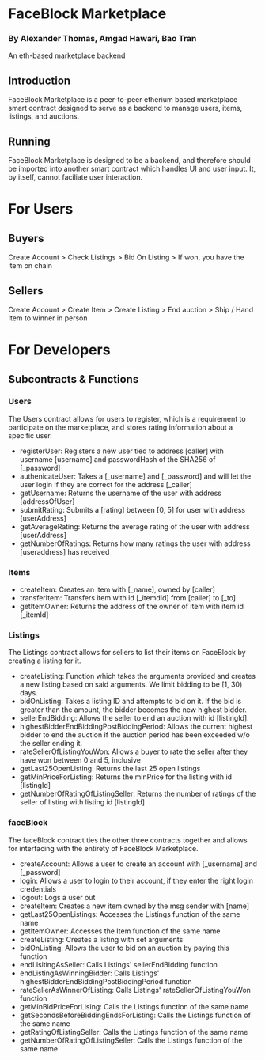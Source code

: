 # FaceBlock Marketplace
### By Alexander Thomas, Amgad Hawari, Bao Tran
An eth-based marketplace backend

## Introduction
FaceBlock Marketplace is a peer-to-peer etherium based marketplace smart contract designed to serve as a backend to manage users, items, listings, and auctions.

## Running
FaceBlock Marketplace is designed to be a backend, and therefore should be imported into another smart contract which handles UI and user input. It, by itself, cannot faciliate user interaction.

# For Users

## Buyers
Create Account > Check Listings > Bid On Listing > If won, you have the item on chain

## Sellers
Create Account > Create Item > Create Listing > End auction > Ship / Hand Item to winner in person

# For Developers

## Subcontracts & Functions

### Users
The Users contract allows for users to register, which is a requirement to participate on the marketplace, and stores rating information about a specific user.

- registerUser: Registers a new user tied to address [caller] with username [username] and passwordHash of the SHA256 of [_password]
- authenicateUser: Takes a [_username] and [_password] and will let the user login if they are correct for the address [_caller]
- getUsername: Returns the username of the user with address [addressOfUser]
- submitRating: Submits a [rating] between [0, 5] for user with address [userAddress]
- getAverageRating: Returns the average rating of the user with address [userAddress]
- getNumberOfRatings: Returns how many ratings the user with address [useraddress] has received

### Items
- createItem: Creates an item with [_name], owned by [caller]
- transferItem: Transfers item with id [_itemdId] from [caller] to [_to]
- getItemOwner: Returns the address of the owner of item with item id [_itemId]


### Listings
The Listings contract allows for sellers to list their items on FaceBlock by creating a listing for it.

- createListing: Function which takes the arguments provided and creates a new listing based on said arguments. We limit bidding to be [1, 30) days.
- bidOnListing: Takes a listing ID and attempts to bid on it. If the bid is greater than the amount, the bidder becomes the new highest bidder.
- sellerEndBidding: Allows the seller to end an auction with id [listingId].
- highestBidderEndBiddingPostBiddingPeriod: Allows the current highest bidder to end the auction if the auction period has been exceeded w/o the seller ending it.
- rateSellerOfListingYouWon: Allows a buyer to rate the seller after they have won between 0 and 5, inclusive
- getLast25OpenListing: Returns the last 25 open listings
- getMinPriceForListing: Returns the minPrice for the listing with id [listingId]
- getNumberOfRatingOfListingSeller: Returns the number of ratings of the seller of listing with listing id [listingId]

### faceBlock
The faceBlock contract ties the other three contracts together and allows for interfacing with the entirety of FaceBlock Marketplace.

- createAccount: Allows a user to create an account with [_username] and [_password]
- login: Allows a user to login to their account, if they enter the right login credentials
- logout: Logs a user out
- createItem: Creates a new item owned by the msg sender with [name]
- getLast25OpenListings: Accesses the Listings function of the same name
- getItemOwner: Accesses the Item function of the same name
- createListing: Creates a listing with set arguments
- bidOnListing: Allows the user to bid on an auction by paying this function
- endLisitingAsSeller: Calls Listings' sellerEndBidding function
- endListingAsWinningBidder: Calls Listings' highestBidderEndBiddingPostBiddingPeriod function
- rateSellerAsWinnerOfListing: Calls Listings' rateSellerOfListingYouWon function
- getMinBidPriceForLising: Calls the Listings function of the same name
- getSecondsBeforeBiddingEndsForListing: Calls the Listings function of the same name
- getRatingOfListingSeller: Calls the Listings function of the same name
- getNumberOfRatingOfListingSeller: Calls the Listings function of the same name


